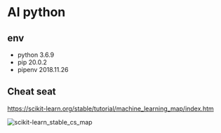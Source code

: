 # AI python

## env

* python 3.6.9
* pip 20.0.2
* pipenv 2018.11.26

## Cheat seat

https://scikit-learn.org/stable/tutorial/machine_learning_map/index.htm

![scikit-learn_stable_cs_map](https://scikit-learn.org/stable/_static/ml_map.png)

